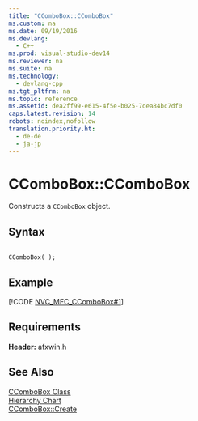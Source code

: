 ```yaml
---
title: "CComboBox::CComboBox"
ms.custom: na
ms.date: 09/19/2016
ms.devlang: 
  - C++
ms.prod: visual-studio-dev14
ms.reviewer: na
ms.suite: na
ms.technology: 
  - devlang-cpp
ms.tgt_pltfrm: na
ms.topic: reference
ms.assetid: dea2ff99-e615-4f5e-b025-7dea84bc7df0
caps.latest.revision: 14
robots: noindex,nofollow
translation.priority.ht: 
  - de-de
  - ja-jp
---
```

# CComboBox::CComboBox
Constructs a `CComboBox` object.  
  
## Syntax  
  
```  
  
CComboBox( );  
```  
  
## Example  
 [!CODE [NVC_MFC_CComboBox#1](../CodeSnippet/VS_Snippets_Cpp/NVC_MFC_CComboBox#1)]  
  
## Requirements  
 **Header:** afxwin.h  
  
## See Also  
 [CComboBox Class](../vs140/CComboBox-Class.md)   
 [Hierarchy Chart](../vs140/Hierarchy-Chart.md)   
 [CComboBox::Create](../vs140/CComboBox--Create.md)